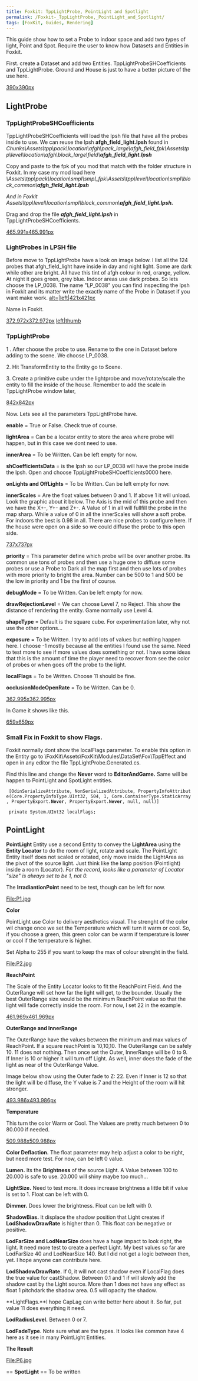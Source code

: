 ```yaml
---
title: Foxkit: TppLightProbe, PointLight and Spotlight
permalink: /Foxkit-_TppLightProbe,_PointLight_and_Spotlight/
tags: [FoxKit, Guides, Rendering]
---
```


This guide show how to set a Probe to indoor space and add two types of
light, Point and Spot. Require the user to know how Datasets and
Entities in Foxkit.

First. create a Dataset and add two Entities.
TppLightProbeSHCoefficients and TppLightProbe. Ground and House is just
to have a better picture of the use here.

[390x390px](/File:Light1.jpg "wikilink")

## **LightProbe**

### **TppLightProbeSHCoefficients**

TppLightProbeSHCoefficients will load the lpsh file that have all the
probes inside to use. We can reuse the lpsh **afgh_field_light.lpsh**
found in
*Chunks\\Assets\\tpp\\pack\\location\\afgh\\pack_large\\afgh_field_fpk\\Assets\\tpp\\level\\location\\afgh\\block_large\\field\\**afgh_field_light.lpsh***

Copy and paste to the fpk of you mod that match with the folder
structure in Foxkit. In my case my mod load here
*\\Assets\\tpp\\pack\\location\\smpl\\smpl_fpk\\Assets\\tpp\\level\\location\\smpl\\block_common\\**afgh_field_light.lpsh***

*And in Foxkit
Assets\\tpp\\level\\location\\smpl\\block_common\\**afgh_field_light.lpsh.***

Drag and drop the file ***afgh_field_light.lpsh*** in
TppLightProbeSHCoefficients.

[465.991x465.991px](/File:Light2.jpg "wikilink")

### **LightProbes in LPSH file**

Before move to TppLightProbe have a look on image below. I list all the
124 probes that afgh_field_light have inside in day and night light.
Some are dark while other are bright. All have this tint of afgh colour
in red, orange, yellow. At night it goes green, grey blue. Indoor areas
use dark probes. So lets choose the LP_0038. The name "LP_0038" you
can find inspecting the lpsh in Foxkit and its matter write the exactly
name of the Probe in Dataset if you want make work.
[alt=|left|421x421px](/File:Light3.jpg "wikilink")

Name in Foxkit.

[372.972x372.972px](/File:Light4.jpg "wikilink")
[left|thumb](/File:LPSH_Field_ref.jpg "wikilink")

### **TppLightProbe**

1 . After choose the probe to use. Rename to the one in Dataset before
adding to the scene. We choose LP_0038.

2\. Hit TransformEntity to the Entity go to Scene.

3\. Create a primitive cube under the lightprobe and move/rotate/scale
the entity to fill the inside of the house. Remember to add the scale in
TppLightProbe window later,

[842x842px](/File:LightProbe5.jpg "wikilink")

Now. Lets see all the parameters TppLightProbe have.

**enable** = True or False. Check true of course.

**lightArea** = Can be a locator entity to store the area where probe
will happen, but in this case we dont need to use.

**innerArea** = To be Written. Can be left empty for now.

**shCoefficientsData** = is the lpsh so our LP_0038 will have the probe
inside the lpsh. Open and choose TppLightProbeSHCoefficients0000 here.

**onLights and OffLights** = To be Written. Can be left empty for now.

**innerScales** = Are the float values between 0 and 1. If above 1 it
will unload. Look the graphic about it below. The Axis is the mid of
this probe and then we have the X+-, Y+- and Z+-. A Value of 1 in all
will fullfill the probe in the map sharp. While a value of 0 in all the
innerScales will show a soft probe. For indoors the best is 0.98 in all.
There are nice probes to configure here. If the house were open on a
side so we could diffuse the probe to this open side.

[737x737px](/File:Light6.jpg "wikilink")

**priority** = This parameter define which probe will be over another
probe. Its common use tons of probes and then use a huge one to diffuse
some probes or use a Probe to Dark all the map first and then use lots
of probes with more priority to bright the area. Number can be 500 to 1
and 500 be the low in priority and 1 be the first of course.

**debugMode** = To be Written. Can be left empty for now.

**drawRejectionLevel** = We can choose Level 7, no Reject. This show the
distance of rendering the entity. Game normally use Level 4.

**shapeType** = Default is the square cube. For experimentation later,
why not use the other options...

**exposure** = To be Written. I try to add lots of values but nothing
happen here. I choose -1 mostly because all the entities I found use the
same. Need to test more to see if more values does something or not. I
have some ideas that this is the amount of time the player need to
recover from see the color of probes or when goes off the probe to the
light.

**localFlags** = To be Written. Choose 11 should be fine.

**occlusionModeOpenRate** = To be Written. Can be 0.

[362.995x362.995px](/File:Light7.jpg "wikilink")

In Game it shows like this.

[659x659px](/File:Light8.jpg "wikilink")

### **Small Fix in Foxkit to show Flags.**

Foxkit normally dont show the localFlags parameter. To enable this
option in the Entity go to
\\FoxKit\\Assets\\FoxKit\\Modules\\DataSet\\Fox\\TppEffect and open in
any editor the file TppLightProbe.Generated.cs.

Find this line and change the **Never** word to **EditorAndGame.** Same
will be happen to PointLight and SpotLight entities.

` [OdinSerializeAttribute, NonSerializedAttribute, PropertyInfoAttribute(Core.PropertyInfoType.UInt32, 504, 1, Core.ContainerType.StaticArray, PropertyExport.`**`Never`**`, PropertyExport.`**`Never`**`, null, null)]`

` private System.UInt32 localFlags;`



## **PointLight**

**PointLight** Entity use a second Entity to convey the **LightArea**
using the **Entity Locator** to do the room of light, rotate and scale.
The PointLight Entity itself does not scaled or rotated, only move
inside the LightArea as the pivot of the source light. Just think like
the lamp position (Pointlight) inside a room (Locator). *For the record,
looks like a parameter of Locator "size" is always set to be 1, not 0.*

The **IrradiantionPoint** need to be test, though can be left for now.

[<File:P1.jpg>](/File:P1.jpg "wikilink")


**Color**

PointLight use Color to delivery aesthetics visual. The strenght of the
color wil change once we set the Temperature which will turn it warm or
cool. So, if you choose a green, this green color can be warm if
temperature is lower or cool if the temperature is higher.

Set Alpha to 255 if you want to keep the max of colour strenght in the
field.

[<File:P2.jpg>](/File:P2.jpg "wikilink")

**ReachPoint**

The Scale of the Entity Locator looks to fit the ReachPoint Field. And
the OuterRange will set how far the light will get, to the bounder.
Usually the best OuterRange size would be the minimum ReachPoint value
so that the light will fade correctly inside the room. For now, I set 22
in the example.

[461.969x461.969px](/File:P3.jpg "wikilink")

**OuterRange and InnerRange**

The OuterRange have the values between the minimum and max values of
ReachPoint. If a square reachPoint is 10,10,10. The OuterRange can be
safely 10. 11 does not nothing. Then once set the Outer, InnerRange will
be 0 to 9. If Inner is 10 or higher it will turn off Light. As well,
inner does the fade of the light as near of the OuterRange Value.

Image below show using the Outer fade to Z: 22. Even if Inner is 12 so
that the light will be diffuse, the Y value is 7 and the Height of the
room will hit stronger.

[493.986x493.986px](/File:P4.jpg "wikilink")

**Temperature**

This turn the color Warm or Cool. The Values are pretty much between 0
to 80.000 if needed.

[509.988x509.988px](/File:P5.jpg "wikilink")

**Color Deflaction.** The float parameter may help adjust a color to be
right, but need more test. For now, can be left 0 value.

**Lumen.** Its the **Brightness** of the source Light. A Value between
100 to 20.000 is safe to use. 20.000 will shiny maybe too much...

**LightSize.** Need to test more. It does increase brightness a little
bit if value is set to 1. Float can be left with 0.

**Dimmer.** Does lower the brightness. Float can be left with 0.

**ShadowBias.** It displace the shadow position that Light creates if
**LodShadowDrawRate** is higher than 0. This float can be negative or
positive.

**LodFarSize and LodNearSize** does have a huge impact to look right,
the light. It need more test to create a perfect Light. My best values
so far are LodFarSize 40 and LodNearSize 140. But I did not get a logic
between then, yet. I hope anyone can contribute here.

**LodShadowDrawRate.** If 0, it will not cast shadow even if LocalFlag
does the true value for castShadow. Between 0.1 and 1 if will slowly add
the shadow cast by the Light source. More than 1 does not have any
effect as float 1 pitchdark the shadow area. 0.5 will opacity the
shadow.

**LightFlags.**I hope CapLag can write better here about it. So far, put
value 11 does everything it need.

**LodRadiusLevel.** Between 0 or 7.

**LodFadeType**. Note sure what are the types. It looks like common have
4 here as it see in many PointLight Entities.

**The Result**

[<File:P6.jpg>](/File:P6.jpg "wikilink")


\== **SpotLight** == To be written